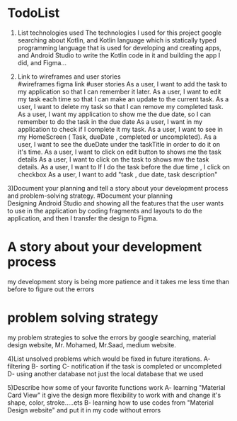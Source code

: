 # TodoList
1) List technologies used
 The technologies I used for this project google searching about Kotlin, and Kotlin language
   which is statically typed programming language that is used for developing and creating apps,
   and Android Studio to write the Kotlin code in it and building the app I did, and Figma...

2) Link to wireframes and user stories   
 #wireframes 
   figma link 
 #user stories 
 As a user, I want to add the task to my application so that I can remember it later.
 As a user, I want to edit my task each time so that I can make an update to the current task.
 As a user, I want to delete my task so that I can remove my completed task.
 As a user, I want my application to show me the due date, so I can remember to do the task in the due date 
 As a user, I want in my application to check if I complete it my task. 
 As a user, I want to see in my HomeScreen ( Task, dueDate , completed or uncompleted).
 As a user, I want to see the dueDate under the taskTitle in order to do it on it's time. 
 As a user, I want to click on edit button to shows me the task details 
 As a user, I want to click on the task to shows mw the task details.
 As a user, I want to If I do the task before the due time , I click on checkbox 
 As a user, I want to add "task , due date, task description"
 
3)Document your planning and tell a story about your development process and problem-solving strategy.
#Document your planning  
 Designing Android Studio and showing all the features that the user wants to use in the application 
 by coding fragments and layouts to do the application, and then I transfer the design to Figma. 
# A story about your development process 
 my development story is being more patience and it takes me less time than before  to figure out the errors 
# problem solving strategy 
 my problem strategies to solve the errors by google searching, material design website, Mr. Mohamed, 
 Mr.Saad, medium website. 


4)List unsolved problems which would be fixed in future iterations.
 A- filtering 
 B- sorting 
 C- notification if the task is completed or uncompleted 
 D- using another database not just the local database that we used 

5)Describe how some of your favorite functions work
 A- learning "Material Card View" it give the design more
flexibility to work with and change it's shape, color, stroke.....ets
 B- learning how to use codes from "Material Design website" and put it in my code without errors 